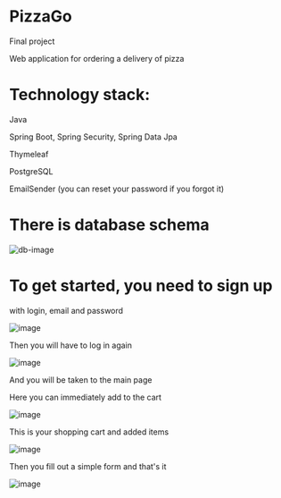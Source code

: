 # PizzaGo

Final project

Web application for ordering a delivery of pizza

# Technology stack:

Java

Spring Boot, Spring Security, Spring Data Jpa

Thymeleaf

PostgreSQL

EmailSender (you can reset your password if you forgot it)

# There is database schema

![db-image](https://user-images.githubusercontent.com/75328752/236048278-4c77bbd1-a7fe-4bcc-8b7c-319ac616dc26.png)

# To get started, you need to sign up

with login, email and password

![image](https://user-images.githubusercontent.com/75328752/236045920-87adf574-e3ec-483e-aabf-1569b7d912cc.png)

Then you will have to log in again 

![image](https://user-images.githubusercontent.com/75328752/236046217-b26d37ef-4669-40cf-8eed-a62165fe4cdc.png)

And you will be taken to the main page

Here you can immediately add to the cart

![image](https://user-images.githubusercontent.com/75328752/236047369-aeebfcef-d7c1-4461-a0b3-940f8ffc852e.png)

This is your shopping cart and added items

![image](https://user-images.githubusercontent.com/75328752/236046963-caff7f81-7dc1-4e04-a569-608f3f22af78.png)

Then you fill out a simple form and that's it

![image](https://user-images.githubusercontent.com/75328752/236047566-66de23df-2fce-4a08-876a-cf58a0c4d568.png)




